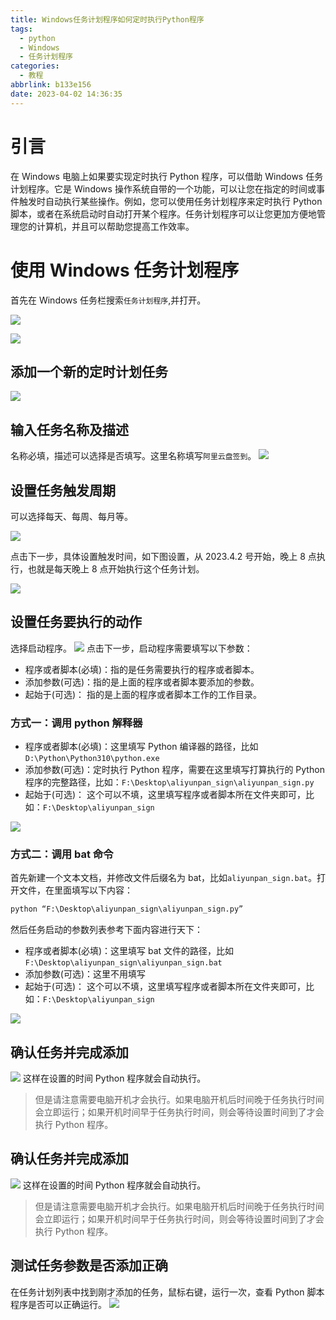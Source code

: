 ```yaml
---
title: Windows任务计划程序如何定时执行Python程序
tags:
  - python
  - Windows
  - 任务计划程序
categories:
  - 教程
abbrlink: b133e156
date: 2023-04-02 14:36:35
---
```


# 引言

在 Windows 电脑上如果要实现定时执行 Python 程序，可以借助 Windows 任务计划程序。它是 Windows 操作系统自带的一个功能，可以让您在指定的时间或事件触发时自动执行某些操作。例如，您可以使用任务计划程序来定时执行 Python 脚本，或者在系统启动时自动打开某个程序。任务计划程序可以让您更加方便地管理您的计算机，并且可以帮助您提高工作效率。

# 使用 Windows 任务计划程序

首先在 Windows 任务栏搜索`任务计划程序`,并打开。

![](https://media.canheting.cn//img/202304021349463.png)

![](https://media.canheting.cn//img/202304021349672.png)

## 添加一个新的定时计划任务

![](https://media.canheting.cn//img/202304021350960.png)

## 输入任务名称及描述

名称必填，描述可以选择是否填写。这里名称填写`阿里云盘签到`。
![](https://media.canheting.cn//img/202304021350829.png)

## 设置任务触发周期

可以选择每天、每周、每月等。

![](https://media.canheting.cn//img/202304021350890.png)

点击下一步，具体设置触发时间，如下图设置，从 2023.4.2 号开始，晚上 8 点执行，也就是每天晚上 8 点开始执行这个任务计划。

![](https://media.canheting.cn//img/202304021350566.png)

## 设置任务要执行的动作

选择启动程序。
![](https://media.canheting.cn//img/202304021350764.png)
点击下一步，启动程序需要填写以下参数：

- 程序或者脚本(必填)：指的是任务需要执行的程序或者脚本。
- 添加参数(可选)：指的是上面的程序或者脚本要添加的参数。
- 起始于(可选)： 指的是上面的程序或者脚本工作的工作目录。

### 方式一：调用 python 解释器

- 程序或者脚本(必填)：这里填写 Python 编译器的路径，比如`D:\Python\Python310\python.exe`
- 添加参数(可选)：定时执行 Python 程序，需要在这里填写打算执行的 Python 程序的完整路径，比如：`F:\Desktop\aliyunpan_sign\aliyunpan_sign.py`
- 起始于(可选)： 这个可以不填，这里填写程序或者脚本所在文件夹即可，比如：`F:\Desktop\aliyunpan_sign`

![](https://media.canheting.cn//img/202304021350041.png)

### 方式二：调用 bat 命令

首先新建一个文本文档，并修改文件后缀名为 bat，比如`aliyunpan_sign.bat`。打开文件，在里面填写以下内容：

```python
python “F:\Desktop\aliyunpan_sign\aliyunpan_sign.py”
```

然后任务启动的参数列表参考下面内容进行天下：

- 程序或者脚本(必填)：这里填写 bat 文件的路径，比如`F:\Desktop\aliyunpan_sign\aliyunpan_sign.bat`
- 添加参数(可选)：这里不用填写
- 起始于(可选)： 这个可以不填，这里填写程序或者脚本所在文件夹即可，比如：`F:\Desktop\aliyunpan_sign`

![](https://media.canheting.cn//img/202304021350182.png)

## 确认任务并完成添加

![](https://media.canheting.cn//img/202304021350577.png)
这样在设置的时间 Python 程序就会自动执行。

> 但是请注意需要电脑开机才会执行。如果电脑开机后时间晚于任务执行时间会立即运行；如果开机时间早于任务执行时间，则会等待设置时间到了才会执行 Python 程序。

## 确认任务并完成添加

![](https://media.canheting.cn//img/202304021351572.png)
这样在设置的时间 Python 程序就会自动执行。

> 但是请注意需要电脑开机才会执行。如果电脑开机后时间晚于任务执行时间会立即运行；如果开机时间早于任务执行时间，则会等待设置时间到了才会执行 Python 程序。

## 测试任务参数是否添加正确

在任务计划列表中找到刚才添加的任务，鼠标右键，运行一次，查看 Python 脚本程序是否可以正确运行。
![](https://media.canheting.cn//img/202304021351325.png)
